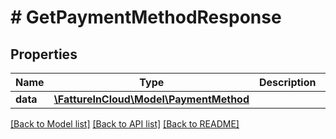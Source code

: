 # # GetPaymentMethodResponse

## Properties

Name | Type | Description | Notes
------------ | ------------- | ------------- | -------------
**data** | [**\FattureInCloud\Model\PaymentMethod**](PaymentMethod.md) |  | [optional]

[[Back to Model list]](../../README.md#models) [[Back to API list]](../../README.md#endpoints) [[Back to README]](../../README.md)
